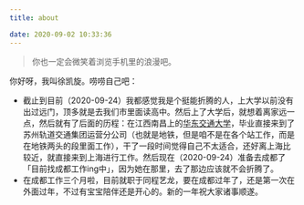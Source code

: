 ```yaml
---
title: about

date: 2020-09-02 10:33:36
---
```


> 你也一定会微笑着浏览手机里的浪漫吧。

你好呀，我叫徐凯旋。唠唠自己吧：

- 截止到目前（2020-09-24）我都感觉我是个挺能折腾的人，上大学以前没有出过远门，顶多就是去我们市里面读高中。然后上了大学后，就想着离家远一点，然后就有了后面的历程：在江西南昌上的[华东交通大学](http://www.ecjtu.jx.cn/)，毕业直接来到了苏州轨道交通集团运营分公司（也就是地铁，但是咱不是在各个站工作，而是在地铁两头的段里面工作），干了一段时间觉得自己不太适合，还好离上海比较近，就直接来到上海进行工作。然后现在（2020-09-24）准备去成都了「目前找成都工作ing中」，因为她在那里，去了那边应该就不会折腾了。
- 在成都工作三个月啦，目前就职于同程艺龙，要在成都过年了，还是第一次在外面过年，不过有宝宝陪伴还是开心的。新的一年祝大家诸事顺遂。


